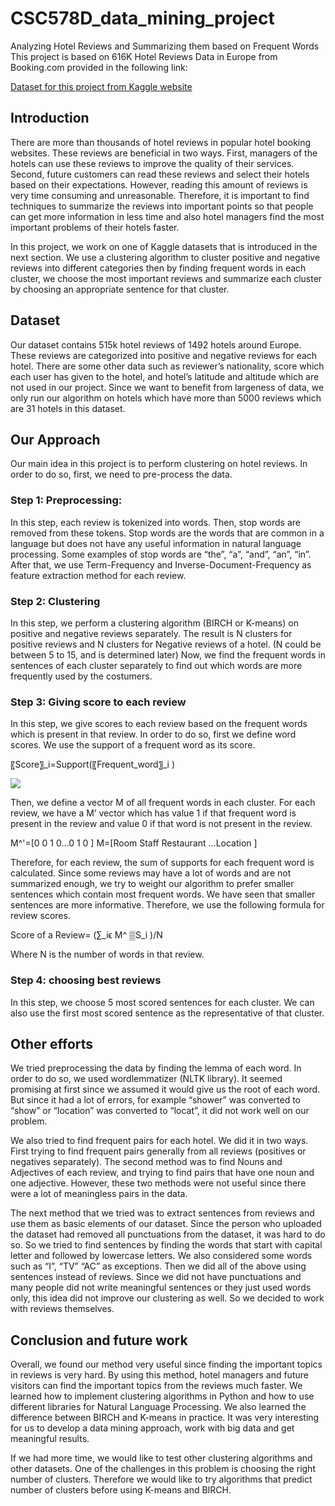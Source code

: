 # CSC578D_data_mining_project
Analyzing Hotel Reviews and Summarizing them based on Frequent Words
This project is based on 616K Hotel Reviews Data in Europe from Booking.com provided in the following link:

[Dataset for this project from Kaggle website](https://www.kaggle.com/datasets/jiashenliu/515k-hotel-reviews-data-in-europe)

## Introduction

There are more than thousands of hotel reviews in popular hotel booking websites. These reviews are beneficial in two ways. First, managers of the hotels can use these reviews to improve the quality of their services. Second, future customers can read these reviews and select their hotels based on their expectations. However, reading this amount of reviews is very time consuming and unreasonable. Therefore, it is important to find techniques to summarize the reviews into important points so that people can get more information in less time and also hotel managers find the most important problems of their hotels faster.

In this project, we work on one of Kaggle datasets that is introduced in the next section. We use a clustering algorithm to cluster positive and negative reviews into different categories then by finding frequent words in each cluster, we choose the most important reviews and summarize each cluster by choosing an appropriate sentence for that cluster.

## Dataset
Our dataset contains 515k hotel reviews of 1492 hotels around Europe. These reviews are categorized into positive and negative reviews for each hotel. There are some other data such as reviewer’s nationality, score which each user has given to the hotel, and hotel’s latitude and altitude which are not used in our project. Since we want to benefit from largeness of data, we only run our algorithm on hotels which have more than 5000 reviews which are 31 hotels in this dataset.

## Our Approach
Our main idea in this project is to perform clustering on hotel reviews. In order to do so, first, we need to pre-process the data. 

### Step 1: Preprocessing: 
In this step, each review is tokenized into words. Then, stop words are removed from these tokens. Stop words are the words that are common in a language but does not have any useful information in natural language processing. Some examples of stop words are “the”, “a”, “and”, “an”, “in”. After that, we use Term-Frequency and Inverse-Document-Frequency as feature extraction method for each review. 

### Step 2: Clustering
In this step, we perform a clustering algorithm (BIRCH or K-means) on positive and negative reviews separately. The result is N clusters for positive reviews and N clusters for Negative reviews of a hotel. (N could be between 5 to 15, and is determined later) Now, we find the frequent words in sentences of each cluster separately to find out which words are more frequently used by the costumers.

### Step 3: Giving score to each review
In this step, we give scores to each review based on the frequent words which is present in that review. In order to do so, first we define word scores. We use the support of a frequent word as its score. 

〖Score〗_i=Support(〖Frequent_word〗_i )

![](https://myoctocat.com/assets/images/base-octocat.svg)


Then, we define a vector M of all frequent words in each cluster. For each review, we have a M’ vector which has value 1 if that frequent word is present in the review and value 0 if that word is not present in the review.

M^'=[0 0 1 0…0 1  0 ]        M=[Room   Staff   Restaurant  …Location ]

Therefore, for each review, the sum of supports for each frequent word is calculated. Since some reviews may have a lot of words and are not summarized enough, we try to weight our algorithm to prefer smaller sentences which contain most frequent words. We have seen that smaller sentences are more informative. Therefore, we use the following formula for review scores.

Score of a Review=  (∑_iϵ M^ ▒S_i )/N

Where N is the number of words in that review. 

### Step 4: choosing best reviews
In this step, we choose 5 most scored sentences for each cluster. We can also use the first most scored sentence as the representative of that cluster.

## Other efforts
We tried preprocessing the data by finding the lemma of each word. In order to do so, we used wordlemmatizer (NLTK library). It seemed promising at first since we assumed it would give us the root of each word. But since it had a lot of errors, for example “shower” was converted to “show” or “location” was converted to “locat”, it did not work well on our problem.
  
We also tried to find frequent pairs for each hotel. We did it in two ways. First trying to find frequent pairs generally from all reviews (positives or negatives separately). The second method was to find Nouns and Adjectives of each review, and trying to find pairs that have one noun and one adjective. However, these two methods were not useful since there were a lot of meaningless pairs in the data.
  
The next method that we tried was to extract sentences from reviews and use them as basic elements of our dataset. Since the person who uploaded the dataset had removed all punctuations from the dataset, it was hard to do so. So we tried to find sentences by finding the words that start with capital letter and followed by lowercase letters. We also considered some words such as “I”, “TV” “AC” as exceptions. Then we did all of the above using sentences instead of reviews. Since we did not have punctuations and many people did not write meaningful sentences or they just used words only, this idea did not improve our clustering as well. So we decided to work with reviews themselves.
  
  
##  Conclusion and future work
Overall, we found our method very useful since finding the important topics in reviews is very hard. By using this method, hotel managers and future visitors can find the important topics from the reviews much faster. We learned how to implement clustering algorithms in Python and how to use different libraries for Natural Language Processing. We also learned the difference between BIRCH and K-means in practice. It was very interesting for us to develop a data mining approach, work with big data and get meaningful results. 

If we had more time, we would like to test other clustering algorithms and other datasets. One of the challenges in this problem is choosing the right number of clusters. Therefore we would like to try algorithms that predict number of clusters before using K-means and BIRCH.


